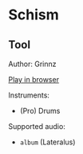 # Schism

## Tool

Author: Grinnz

[Play in browser](http://pages.cs.wisc.edu/~tolly/customs/tool/schism)

Instruments:

  * (Pro) Drums

Supported audio:

  * `album` (Lateralus)

